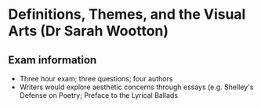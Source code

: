 # Definitions, Themes, and the Visual Arts (Dr Sarah Wootton)
## Exam information
* Three hour exam; three questions; four authors
* Writers would explore aesthetic concerns through essays (e.g. Shelley's Defense on Poetry; Preface to the Lyrical Ballads

